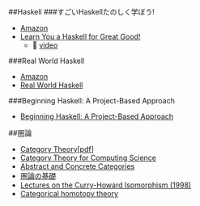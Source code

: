 ##Haskell
###すごいHaskellたのしく学ぼう!
* [Amazon](http://www.amazon.co.jp/dp/4274068854)
* [Learn You a Haskell for Great Good!](http://learnyouahaskell.com/chapters)
  * 🎥 [video](https://www.youtube.com/watch?v=NBKnY7Z_w3I&index=1&list=PLPqPwGvHPSZB-urE6QFjKYt6AGXcZqJUh)

###Real World Haskell
* [Amazon](http://www.amazon.co.jp/dp/4873114233)
* [Real World Haskell](http://book.realworldhaskell.org/read/)

###Beginning Haskell: A Project-Based Approach 
* [Beginning Haskell: A Project-Based Approach](http://www.amazon.co.jp/dp/1430262508)

##圏論
* [Category Theory](http://www.amazon.co.jp/dp/0199237182)[[pdf](http://www.andrew.cmu.edu/course/80-413-713/notes/)]
* [Category Theory for Computing Science](http://www.math.mcgill.ca/triples/Barr-Wells-ctcs.pdf)
* [Abstract and Concrete Categories](http://katmat.math.uni-bremen.de/acc/acc.pdf)
* [圏論の基礎](http://www.amazon.co.jp/dp/4621063243)
* [Lectures on the Curry-Howard Isomorphism (1998)](http://citeseerx.ist.psu.edu/viewdoc/summary?doi=10.1.1.17.7385)
* [Categorical homotopy theory](http://www.math.harvard.edu/~eriehl/cathtpy.pdf)
